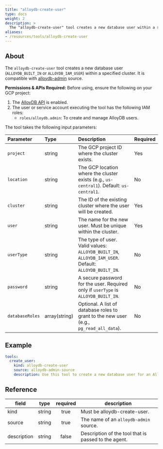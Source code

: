 ```yaml
---
title: "alloydb-create-user"
type: docs
weight: 2 
description: >
  The "alloydb-create-user" tool creates a new database user within a specified AlloyDB cluster.
aliases:
- /resources/tools/alloydb-create-user
---
```


## About

The `alloydb-create-user` tool creates a new database user (`ALLOYDB_BUILT_IN` or `ALLOYDB_IAM_USER`) within a specified cluster. It is compatible with [alloydb-admin](../../sources/alloydb-admin.md) source.

**Permissions & APIs Required:**
Before using, ensure the following on your GCP project:
1.  The [AlloyDB API](https://console.cloud.google.com/apis/library/alloydb.googleapis.com) is enabled.
2.  The user or service account executing the tool has the following IAM roles:
    -   `roles/alloydb.admin`: To create and manage AlloyDB users.

The tool takes the following input parameters:

| Parameter | Type | Description | Required |
| :--- | :--- | :--- | :--- |
| `project`       | string        | The GCP project ID where the cluster exists.                                                         | Yes |
| `location`      | string        | The GCP location where the cluster exists (e.g., `us-central1`). Default: `us-central1`.             | No  |
| `cluster`       | string        | The ID of the existing cluster where the user will be created.                                       | Yes |
| `user`          | string        | The name for the new user. Must be unique within the cluster.                                        | Yes |
| `userType`      | string        | The type of user. Valid values: `ALLOYDB_BUILT_IN`, `ALLOYDB_IAM_USER`. Default: `ALLOYDB_BUILT_IN`. | No  |
| `password`      | string        | A secure password for the user. Required only if `userType` is `ALLOYDB_BUILT_IN`.                   | No  |
| `databaseRoles` | array(string) | Optional. A list of database roles to grant to the new user (e.g., `pg_read_all_data`).              | No  |

## Example

```yaml
tools:
  create_user:
    kind: alloydb-create-user
    source: alloydb-admin-source
    description: Use this tool to create a new database user for an AlloyDB cluster.
```
## Reference
| **field**   |                  **type**                  | **required** | **description**                                                                                  |
|-------------|:------------------------------------------:|:------------:|--------------------------------------------------------------------------------------------------|
| kind        |                   string                   |     true     | Must be alloydb-create-user.                                                                     |
| source      |                   string                   |     true     | The name of an `alloydb-admin` source.                                                           |
| description |                   string                   |     false    | Description of the tool that is passed to the agent.                                             |
